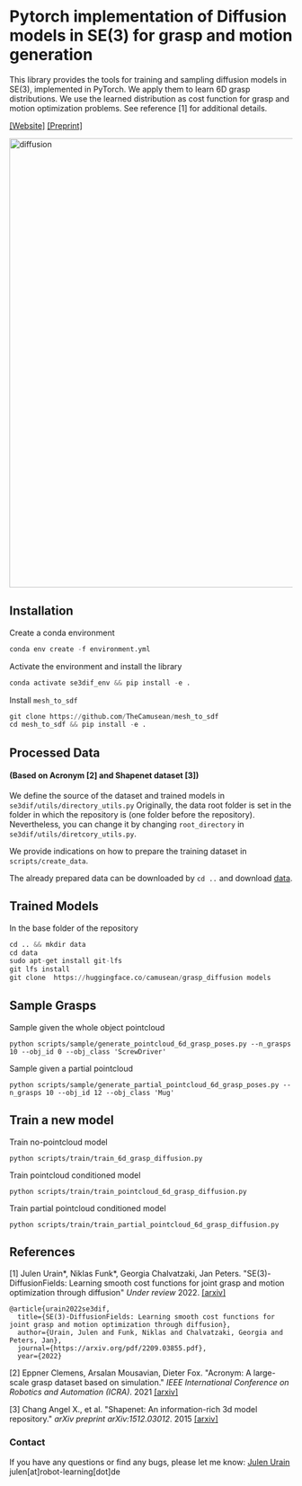 # Pytorch implementation of Diffusion models in SE(3) for grasp and motion generation

This library provides the tools for training and sampling diffusion models in SE(3),
implemented in PyTorch. 
We apply them to learn 6D grasp distributions. We use the learned distribution as cost function
for grasp and motion optimization problems.
See reference [1] for additional details.

[[Website]](https://sites.google.com/view/se3dif/home)      [[Preprint]](https://arxiv.org/pdf/2209.03855.pdf)

<img src="assets/grasp_dif.gif" alt="diffusion" style="width:800px;"/>

## Installation

Create a conda environment
```python
conda env create -f environment.yml
```
Activate the environment and install the library
```python
conda activate se3dif_env && pip install -e .
```
Install ```mesh_to_sdf```
```python
git clone https://github.com/TheCamusean/mesh_to_sdf
cd mesh_to_sdf && pip install -e .
```

## Processed Data
#### (Based on Acronym [2] and Shapenet dataset [3])

We define the source of the dataset and trained models in ```se3dif/utils/directory_utils.py```
Originally, the data root folder is set in the folder in which the repository is (one folder before the repository). 
Nevertheless, you can change it by changing ```root_directory``` in ```se3dif/utils/diretcory_utils.py```.

We provide indications on how to prepare the training dataset in ```scripts/create_data```.


The already prepared data can be downloaded by
```cd ..```
and download [data](https://drive.google.com/drive/folders/1ULWuYZYyFncIBqBhRMNrVOrosGGRITZU?usp=sharing).

## Trained Models

In the base folder of the repository

```python
cd .. && mkdir data
cd data
sudo apt-get install git-lfs
git lfs install
git clone  https://huggingface.co/camusean/grasp_diffusion models
```

## Sample Grasps

Sample given the whole object pointcloud
```azure
python scripts/sample/generate_pointcloud_6d_grasp_poses.py --n_grasps 10 --obj_id 0 --obj_class 'ScrewDriver'
```

Sample given a partial pointcloud
```azure
python scripts/sample/generate_partial_pointcloud_6d_grasp_poses.py --n_grasps 10 --obj_id 12 --obj_class 'Mug'
```

## Train a new model

Train no-pointcloud model
```azure
python scripts/train/train_6d_grasp_diffusion.py
```

Train pointcloud conditioned model
```azure
python scripts/train/train_pointcloud_6d_grasp_diffusion.py
```

Train partial pointcloud conditioned model
```azure
python scripts/train/train_partial_pointcloud_6d_grasp_diffusion.py
```

## References

[1] Julen Urain*, Niklas Funk*, Georgia Chalvatzaki, Jan Peters. 
"SE(3)-DiffusionFields: Learning smooth cost functions for joint grasp and motion optimization through diffusion" 
*Under review* 2022.
[[arxiv]](https://arxiv.org/pdf/2209.03855.pdf)

```
@article{urain2022se3dif,
  title={SE(3)-DiffusionFields: Learning smooth cost functions for joint grasp and motion optimization through diffusion},
  author={Urain, Julen and Funk, Niklas and Chalvatzaki, Georgia and Peters, Jan},
  journal={https://arxiv.org/pdf/2209.03855.pdf},
  year={2022}
```

[2] Eppner Clemens, Arsalan Mousavian, Dieter Fox. 
"Acronym: A large-scale grasp dataset based on simulation." 
*IEEE International Conference on Robotics and Automation (ICRA)*. 
2021 [[arxiv]](https://arxiv.org/abs/2011.09584)


[3] Chang Angel X., et al. 
"Shapenet: An information-rich 3d model repository." 
*arXiv preprint arXiv:1512.03012*. 2015 [[arxiv]](https://arxiv.org/abs/1512.03012)

### Contact

If you have any questions or find any bugs, please let me know: [Julen Urain](http://robotgradient.com/) julen[at]robot-learning[dot]de
